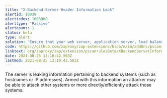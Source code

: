 ```yaml
---
title: "X-Backend-Server Header Information Leak"
alertid: 10039
alertindex: 1003900
alerttype: "Passive"
alertcount: 1
status: beta
type: alert
solution: "Ensure that your web server, application server, load balancer, etc. is configured to suppress X-Backend-Server headers."
code: https://github.com/zaproxy/zap-extensions/blob/main/addOns/pscanrulesBeta/src/main/java/org/zaproxy/zap/extension/pscanrulesBeta/XBackendServerInformationLeakScanRule.java
linktext: org/zaproxy/zap/extension/pscanrulesBeta/XBackendServerInformationLeakScanRule.java
date: 2021-08-25 13:10:42.503Z
lastmod: 2021-08-25 13:10:42.503Z
---
```

The server is leaking information pertaining to backend systems (such as hostnames or IP addresses). Armed with this information an attacker may be able to attack other systems or more directly/efficiently attack those systems.

